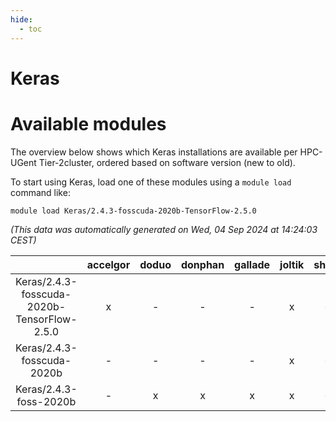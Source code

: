 ```yaml
---
hide:
  - toc
---
```


Keras
=====

# Available modules


The overview below shows which Keras installations are available per HPC-UGent Tier-2cluster, ordered based on software version (new to old).

To start using Keras, load one of these modules using a `module load` command like:

```shell
module load Keras/2.4.3-fosscuda-2020b-TensorFlow-2.5.0
```

*(This data was automatically generated on Wed, 04 Sep 2024 at 14:24:03 CEST)*  

| |accelgor|doduo|donphan|gallade|joltik|shinx|skitty|
| :---: | :---: | :---: | :---: | :---: | :---: | :---: | :---: |
|Keras/2.4.3-fosscuda-2020b-TensorFlow-2.5.0|x|-|-|-|x|-|-|
|Keras/2.4.3-fosscuda-2020b|-|-|-|-|x|-|-|
|Keras/2.4.3-foss-2020b|-|x|x|x|x|-|x|
